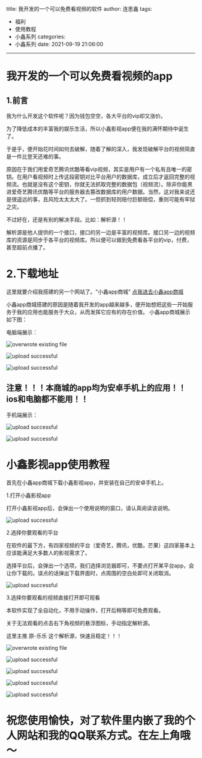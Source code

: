 title: 我开发的一个可以免费看视频的软件
author: 连思鑫
tags:
  - 福利
  - 使用教程
  - 小鑫系列
categories:
  - 小鑫系列
date: 2021-09-19 21:06:00
---
# 我开发的一个可以免费看视频的app

## 1.前言

我为什么开发这个软件呢？因为钱包空空，各大平台的vip却又涨价。

为了降低成本的丰富我的娱乐生活，所以小鑫影视app便在我的满怀期待中诞生了。

于是乎，便开始花时间如何去破解，随着了解的深入，我发现破解平台的视频简直是一件比登天还难的事。

原因在于我们用爱奇艺腾讯优酷等看vip视频，其实是用户有一个私有且唯一的密钥。在用户看视频时上传这段密钥对比平台用户的数据库，成立后才返回完整的视频流。也就是没有这个密钥，你就无法抓取完整的数据包（视频流）。除非你能黑进爱奇艺腾讯优酷等平台的服务器去篡改数据库的用户数据。当然，这对我来说还是很遥远的事，且风险太太太大了。一但抓到轻则赔付巨额赔偿，重则可能有牢狱之灾。

不过好在，还是有别的解决手段。比如：解析源！！

解析源是他人提供的一个接口，接口的另一边是丰富的视频库。接口另一边的视频库的资源是同步于各平台的视频库。所以便可以做到免费看各平台的vip，付费，甚至超前点播了。

# 2.下载地址

这里就要介绍我搭建的另一个网站了。"小鑫app商城” [点我进去小鑫app商城](https://jinbilianshao.github.io/xiaoxinapp/)

小鑫app商城搭建的原因是随着我开发的app越来越多，便开始想把这些一开始服务于我的应用也能服务于大众，从而发挥它应有的存在价值。
小鑫app商城展示如下图：

电脑端展示：

![overwrote existing file](/images/2021-9-19-01.png)

![upload successful](/images/2021-9-19-02.png)

![upload successful](/images/2021-9-19-03.png)

## 注意！！！本商城的app均为安卓手机上的应用！！ios和电脑都不能用！！

手机端展示：

![upload successful](/images/2021-9-19-04.png)

![upload successful](/images/2021-9-19-05.png)

# 小鑫影视app使用教程

首先在小鑫app商城下载小鑫影视app，并安装在自己的安卓手机上。

1.打开小鑫影视app

打开小鑫影视app后，会弹出一个使用说明的窗口，请认真阅读该说明。

![upload successful](/images/2021-9-19-06.png)

2.选择你要观看的平台

在软件的最下方，有四家视频的平台（爱奇艺，腾讯，优酷，芒果）这四家基本上应该能满足大多数人的影视需求了。

选择平台后，会弹出一个选项，我们选择浏览器即可，不要点打开某平台app，会让你下载的。误点的话弹出下载界面时，点周围的空白处即可关闭取消。

![upload successful](/images/2021-9-19-07.png)

3.选择你要观看的视频直接打开即可观看

本软件实现了全自动化，不用手动操作，打开后稍等即可免费观看。

关于无法观看的点击右下角视频的悬浮图标，手动指定解析源。

这里主推 原-乐乐 这个解析源，快速且稳定！！！

![overwrote existing file](/images/2021-9-19-08.png)

![upload successful](/images/2021-9-19-10.png)

![upload successful](/images/2021-9-19-09.png)

![upload successful](/images/2021-9-19-11.png)

![upload successful](/images/2021-9-19-12.png)

# 祝您使用愉快，对了软件里内嵌了我的个人网站和我的QQ联系方式。在左上角哦～





